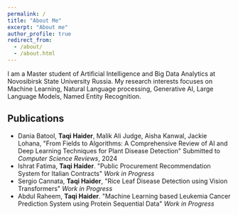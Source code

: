 ```yaml
---
permalink: /
title: "About Me"
excerpt: "About me"
author_profile: true
redirect_from: 
  - /about/
  - /about.html
---
```


I am a Master student of Artificial Intelligence and Big Data Analytics at Novosibirsk State University Russia. My research interests focuses on Machine Learning, Natural Language processing, Generative AI, Large Language Models, Named Entity Recognition.

## Publications

- Dania Batool, **Taqi Haider**, Malik Ali Judge, Aisha Kanwal, Jackie Lohana, "From Fields to Algorithms: A Comprehensive Review of AI and Deep Learning Techniques for Plant Disease Detection" Submitted to _Computer Science Reviews_, 2024
- Ishrat Fatima, **Taqi Haider**. "Public Procurement Recommendation System for Italian Contracts"
_Work in Progress_
- Sergio Cannata, **Taqi Haider**, "Rice Leaf Disease Detection using Vision Transformers"
_Work in Progress_
- Abdul Raheem, **Taqi Haider**. "Machine Learning based Leukemia Cancer Prediction System using Protein
Sequential Data" _Work in Progress_
